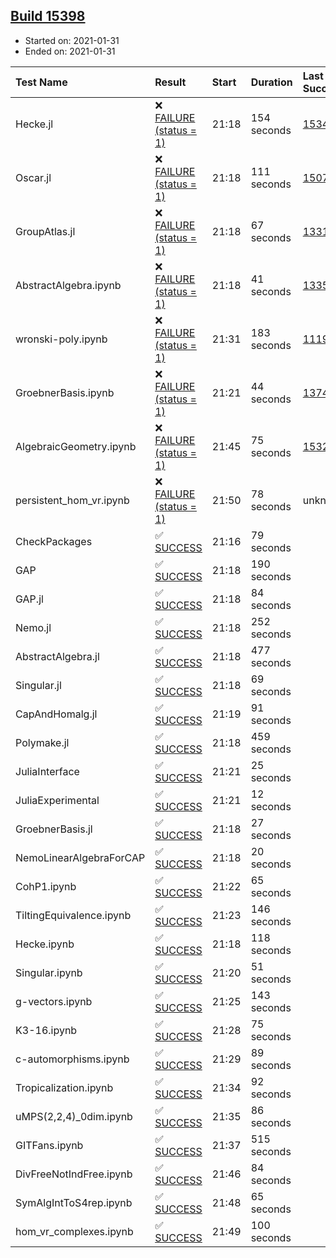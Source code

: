 ## [Build 15398](https://oscarci.mathematik.uni-kl.de/job/oscar/15398/)

* Started on: 2021-01-31
* Ended on: 2021-01-31

| Test Name    | Result | Start | Duration | Last Success | First Failure |
|:-------------|:-------|:------|:---------|:-------------|:--------------|
| Hecke.jl | ❌ [FAILURE (status = 1)](https://oscarci.mathematik.uni-kl.de/job/oscar/15398/artifact/logs/build-15398/Hecke.jl.log) | 21:18 | 154 seconds | [15344](https://oscarci.mathematik.uni-kl.de/job/oscar/15344/) | [15348](https://oscarci.mathematik.uni-kl.de/job/oscar/15348/) |
| Oscar.jl | ❌ [FAILURE (status = 1)](https://oscarci.mathematik.uni-kl.de/job/oscar/15398/artifact/logs/build-15398/Oscar.jl.log) | 21:18 | 111 seconds | [15079](https://oscarci.mathematik.uni-kl.de/job/oscar/15079/) | [15080](https://oscarci.mathematik.uni-kl.de/job/oscar/15080/) |
| GroupAtlas.jl | ❌ [FAILURE (status = 1)](https://oscarci.mathematik.uni-kl.de/job/oscar/15398/artifact/logs/build-15398/GroupAtlas.jl.log) | 21:18 | 67 seconds | [13311](https://oscarci.mathematik.uni-kl.de/job/oscar/13311/) | [13312](https://oscarci.mathematik.uni-kl.de/job/oscar/13312/) |
| AbstractAlgebra.ipynb | ❌ [FAILURE (status = 1)](https://oscarci.mathematik.uni-kl.de/job/oscar/15398/artifact/logs/build-15398/AbstractAlgebra.ipynb.log) | 21:18 | 41 seconds | [13355](https://oscarci.mathematik.uni-kl.de/job/oscar/13355/) | [13356](https://oscarci.mathematik.uni-kl.de/job/oscar/13356/) |
| wronski-poly.ipynb | ❌ [FAILURE (status = 1)](https://oscarci.mathematik.uni-kl.de/job/oscar/15398/artifact/logs/build-15398/wronski-poly.ipynb.log) | 21:31 | 183 seconds | [11192](https://oscarci.mathematik.uni-kl.de/job/oscar/11192/) | [11193](https://oscarci.mathematik.uni-kl.de/job/oscar/11193/) |
| GroebnerBasis.ipynb | ❌ [FAILURE (status = 1)](https://oscarci.mathematik.uni-kl.de/job/oscar/15398/artifact/logs/build-15398/GroebnerBasis.ipynb.log) | 21:21 | 44 seconds | [13748](https://oscarci.mathematik.uni-kl.de/job/oscar/13748/) | [13749](https://oscarci.mathematik.uni-kl.de/job/oscar/13749/) |
| AlgebraicGeometry.ipynb | ❌ [FAILURE (status = 1)](https://oscarci.mathematik.uni-kl.de/job/oscar/15398/artifact/logs/build-15398/AlgebraicGeometry.ipynb.log) | 21:45 | 75 seconds | [15322](https://oscarci.mathematik.uni-kl.de/job/oscar/15322/) | [15323](https://oscarci.mathematik.uni-kl.de/job/oscar/15323/) |
| persistent_hom_vr.ipynb | ❌ [FAILURE (status = 1)](https://oscarci.mathematik.uni-kl.de/job/oscar/15398/artifact/logs/build-15398/persistent_hom_vr.ipynb.log) | 21:50 | 78 seconds | unknown | unknown |
| CheckPackages | ✅ [SUCCESS](https://oscarci.mathematik.uni-kl.de/job/oscar/15398/artifact/logs/build-15398/CheckPackages.log) | 21:16 | 79 seconds |  |  |
| GAP | ✅ [SUCCESS](https://oscarci.mathematik.uni-kl.de/job/oscar/15398/artifact/logs/build-15398/GAP.log) | 21:18 | 190 seconds |  |  |
| GAP.jl | ✅ [SUCCESS](https://oscarci.mathematik.uni-kl.de/job/oscar/15398/artifact/logs/build-15398/GAP.jl.log) | 21:18 | 84 seconds |  |  |
| Nemo.jl | ✅ [SUCCESS](https://oscarci.mathematik.uni-kl.de/job/oscar/15398/artifact/logs/build-15398/Nemo.jl.log) | 21:18 | 252 seconds |  |  |
| AbstractAlgebra.jl | ✅ [SUCCESS](https://oscarci.mathematik.uni-kl.de/job/oscar/15398/artifact/logs/build-15398/AbstractAlgebra.jl.log) | 21:18 | 477 seconds |  |  |
| Singular.jl | ✅ [SUCCESS](https://oscarci.mathematik.uni-kl.de/job/oscar/15398/artifact/logs/build-15398/Singular.jl.log) | 21:18 | 69 seconds |  |  |
| CapAndHomalg.jl | ✅ [SUCCESS](https://oscarci.mathematik.uni-kl.de/job/oscar/15398/artifact/logs/build-15398/CapAndHomalg.jl.log) | 21:19 | 91 seconds |  |  |
| Polymake.jl | ✅ [SUCCESS](https://oscarci.mathematik.uni-kl.de/job/oscar/15398/artifact/logs/build-15398/Polymake.jl.log) | 21:18 | 459 seconds |  |  |
| JuliaInterface | ✅ [SUCCESS](https://oscarci.mathematik.uni-kl.de/job/oscar/15398/artifact/logs/build-15398/JuliaInterface.log) | 21:21 | 25 seconds |  |  |
| JuliaExperimental | ✅ [SUCCESS](https://oscarci.mathematik.uni-kl.de/job/oscar/15398/artifact/logs/build-15398/JuliaExperimental.log) | 21:21 | 12 seconds |  |  |
| GroebnerBasis.jl | ✅ [SUCCESS](https://oscarci.mathematik.uni-kl.de/job/oscar/15398/artifact/logs/build-15398/GroebnerBasis.jl.log) | 21:18 | 27 seconds |  |  |
| NemoLinearAlgebraForCAP | ✅ [SUCCESS](https://oscarci.mathematik.uni-kl.de/job/oscar/15398/artifact/logs/build-15398/NemoLinearAlgebraForCAP.log) | 21:18 | 20 seconds |  |  |
| CohP1.ipynb | ✅ [SUCCESS](https://oscarci.mathematik.uni-kl.de/job/oscar/15398/artifact/logs/build-15398/CohP1.ipynb.log) | 21:22 | 65 seconds |  |  |
| TiltingEquivalence.ipynb | ✅ [SUCCESS](https://oscarci.mathematik.uni-kl.de/job/oscar/15398/artifact/logs/build-15398/TiltingEquivalence.ipynb.log) | 21:23 | 146 seconds |  |  |
| Hecke.ipynb | ✅ [SUCCESS](https://oscarci.mathematik.uni-kl.de/job/oscar/15398/artifact/logs/build-15398/Hecke.ipynb.log) | 21:18 | 118 seconds |  |  |
| Singular.ipynb | ✅ [SUCCESS](https://oscarci.mathematik.uni-kl.de/job/oscar/15398/artifact/logs/build-15398/Singular.ipynb.log) | 21:20 | 51 seconds |  |  |
| g-vectors.ipynb | ✅ [SUCCESS](https://oscarci.mathematik.uni-kl.de/job/oscar/15398/artifact/logs/build-15398/g-vectors.ipynb.log) | 21:25 | 143 seconds |  |  |
| K3-16.ipynb | ✅ [SUCCESS](https://oscarci.mathematik.uni-kl.de/job/oscar/15398/artifact/logs/build-15398/K3-16.ipynb.log) | 21:28 | 75 seconds |  |  |
| c-automorphisms.ipynb | ✅ [SUCCESS](https://oscarci.mathematik.uni-kl.de/job/oscar/15398/artifact/logs/build-15398/c-automorphisms.ipynb.log) | 21:29 | 89 seconds |  |  |
| Tropicalization.ipynb | ✅ [SUCCESS](https://oscarci.mathematik.uni-kl.de/job/oscar/15398/artifact/logs/build-15398/Tropicalization.ipynb.log) | 21:34 | 92 seconds |  |  |
| uMPS(2,2,4)_0dim.ipynb | ✅ [SUCCESS](https://oscarci.mathematik.uni-kl.de/job/oscar/15398/artifact/logs/build-15398/uMPS-2-2-4-_0dim.ipynb.log) | 21:35 | 86 seconds |  |  |
| GITFans.ipynb | ✅ [SUCCESS](https://oscarci.mathematik.uni-kl.de/job/oscar/15398/artifact/logs/build-15398/GITFans.ipynb.log) | 21:37 | 515 seconds |  |  |
| DivFreeNotIndFree.ipynb | ✅ [SUCCESS](https://oscarci.mathematik.uni-kl.de/job/oscar/15398/artifact/logs/build-15398/DivFreeNotIndFree.ipynb.log) | 21:46 | 84 seconds |  |  |
| SymAlgIntToS4rep.ipynb | ✅ [SUCCESS](https://oscarci.mathematik.uni-kl.de/job/oscar/15398/artifact/logs/build-15398/SymAlgIntToS4rep.ipynb.log) | 21:48 | 65 seconds |  |  |
| hom_vr_complexes.ipynb | ✅ [SUCCESS](https://oscarci.mathematik.uni-kl.de/job/oscar/15398/artifact/logs/build-15398/hom_vr_complexes.ipynb.log) | 21:49 | 100 seconds |  |  |
